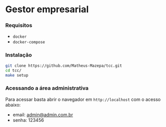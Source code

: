 # Gestor empresarial

### Requisitos
-   `docker`
-   `docker-compose`

### Instalação
```sh
git clone https://github.com/Matheus-Mazepa/tcc.git
cd tcc/
make setup
```

### Acessando a área administrativa
Para acessar basta abrir o navegador em `http://localhost` com o acesso abaixo:

* email: admin@admin.com.br
* senha: 123456
